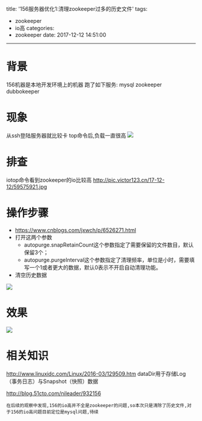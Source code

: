 title: '156服务器优化1:清理zookeeper过多的历史文件'
tags:
  - zookeeper
  - io高
categories:
  - zookeeper
date: 2017-12-12 14:51:00
---
# 背景
156机器是本地开发环境上的机器
跑了如下服务:
mysql
zookeeper
dubbokeeper

# 现象
从ssh登陆服务器就比较卡
top命令后,负载一直很高
<img src="http://pic.victor123.cn/17-12-12/5122868.jpg">

# 排查
iotop命令看到zookeeper的io比较高
http://pic.victor123.cn/17-12-12/59575921.jpg

# 操作步骤
- https://www.cnblogs.com/jxwch/p/6526271.html
- 打开这两个参数
    - autopurge.snapRetainCount这个参数指定了需要保留的文件数目，默认保留3个；
    - autopurge.purgeInterval这个参数指定了清理频率，单位是小时，需要填写一个1或者更大的数据，默认0表示不开启自动清理功能。
- 清空历史数据
<img src="http://pic.victor123.cn/17-12-12/1580197.jpg">

# 效果
<img src="http://pic.victor123.cn/17-12-12/29291132.jpg">

# 相关知识
http://www.linuxidc.com/Linux/2016-03/129509.htm
dataDir用于存储Log（事务日志）与Snapshot（快照）数据

http://blog.51cto.com/nileader/932156

```
在后续的观察中发现,156的io高并不全是zookeeper的问题,so本次只是清除了历史文件,对于156的io高问题目前定位是mysql问题,待续
```